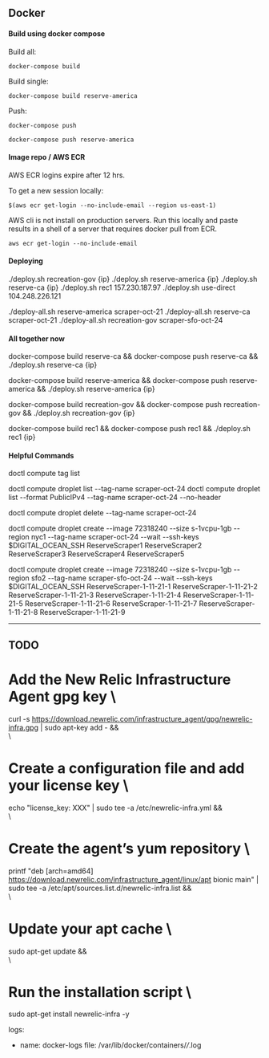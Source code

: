## Docker

#### Build using docker compose

Build all:

`docker-compose build`

Build single:

`docker-compose build reserve-america`

Push:

`docker-compose push`

`docker-compose push reserve-america`

#### Image repo / AWS ECR

AWS ECR logins expire after 12 hrs.

To get a new session locally:

`$(aws ecr get-login --no-include-email --region us-east-1)`

AWS cli is not install on production servers. Run this locally and paste results in a shell of a server that requires docker pull from ECR.

`aws ecr get-login --no-include-email`

#### Deploying

./deploy.sh recreation-gov {ip}
./deploy.sh reserve-america {ip}
./deploy.sh reserve-ca {ip}
./deploy.sh rec1 157.230.187.97
./deploy.sh use-direct 104.248.226.121

./deploy-all.sh reserve-america scraper-oct-21
./deploy-all.sh reserve-ca scraper-oct-21
./deploy-all.sh recreation-gov scraper-sfo-oct-24

#### All together now

docker-compose build reserve-ca && docker-compose push reserve-ca && ./deploy.sh reserve-ca {ip}

docker-compose build reserve-america && docker-compose push reserve-america && ./deploy.sh reserve-america {ip}

docker-compose build recreation-gov && docker-compose push recreation-gov && ./deploy.sh recreation-gov {ip}

docker-compose build rec1 && docker-compose push rec1 && ./deploy.sh rec1 {ip}

#### Helpful Commands

doctl compute tag list

doctl compute droplet list --tag-name scraper-oct-24
doctl compute droplet list --format PublicIPv4 --tag-name scraper-oct-24 --no-header

doctl compute droplet delete --tag-name scraper-oct-24

doctl compute droplet create --image 72318240 --size s-1vcpu-1gb --region nyc1 --tag-name scraper-oct-24 --wait --ssh-keys $DIGITAL_OCEAN_SSH ReserveScraper1 ReserveScraper2 ReserveScraper3 ReserveScraper4 ReserveScraper5

doctl compute droplet create --image 72318240 --size s-1vcpu-1gb --region sfo2 --tag-name scraper-sfo-oct-24 --wait --ssh-keys $DIGITAL_OCEAN_SSH ReserveScraper-1-11-21-1 ReserveScraper-1-11-21-2 ReserveScraper-1-11-21-3 ReserveScraper-1-11-21-4 ReserveScraper-1-11-21-5 ReserveScraper-1-11-21-6 ReserveScraper-1-11-21-7 ReserveScraper-1-11-21-8 ReserveScraper-1-11-21-9

---

## TODO


# Add the New Relic Infrastructure Agent gpg key \
curl -s https://download.newrelic.com/infrastructure_agent/gpg/newrelic-infra.gpg | sudo apt-key add - && \
\
# Create a configuration file and add your license key \
echo "license_key: XXX" | sudo tee -a /etc/newrelic-infra.yml && \
\
# Create the agent’s yum repository \
printf "deb [arch=amd64] https://download.newrelic.com/infrastructure_agent/linux/apt bionic main" | sudo tee -a /etc/apt/sources.list.d/newrelic-infra.list && \
\
# Update your apt cache \
sudo apt-get update && \
\
# Run the installation script \
sudo apt-get install newrelic-infra -y


logs:
  - name: docker-logs
    file: /var/lib/docker/containers/*/*.log
